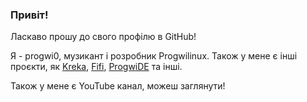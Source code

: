 ### Привіт!

Ласкаво прошу до свого профілю в GitHub!

Я - progwi0, музикант і розробник Progwilinux.
Також у мене є інші проєкти, як [Kreka](https://github.com/progwi0/kreka), [Fifi](https://github.com/progwi0/fifi), [ProgwiDE](https://github.com/progwi0/progwide) та інші.

Також у мене є YouTube канал, можеш заглянути!
